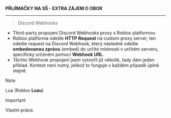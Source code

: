**PŘIJÍMAČKY NA SŠ - EXTRA ZÁJEM O OBOR**
****
> Discord Webhooks

- Third-party propojení Discord Webhooks proxy s Roblox platformou
- Roblox platforma odešle **HTTP Request** na custom proxy server, ten odešle request na Discord Webhook, který následně odešle **embedovanou zprávu** (embed) do určité místnosti v určitém serveru, specificky určeném pomocí **Webhook URL**.
- Těchto Webhook propojení jsem vytvořil již několik, tady dám jeden příklad. Kontext není nutný, jelikož to funguje v každém případě úplně stejně.


> [!NOTE]
> Lua (Roblox **Luau**)

> [!IMPORTANT]
> Vlastní práce.
